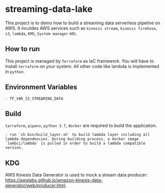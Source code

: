 # streaming-data-lake

This project is to demo how to build a streaming data serverless pipeline on AWS. It inculdes AWS services such as `kinesis stream`, `kinesis firehose`, `s3`, `lambda`, `KMS`, `System manager` etc.

## How to run

This project is managed by `Terraform` as IaC framework. You will have to install `terraform` on your system. All other code like lambda is implemented in `python`.

## Environment Variables

    - TF_VAR_S3_STREAMING_DATA

## Build

`tarraform`, `pipenv`, `python 3.7`, `docker` are required to build the application.

    - run `sh bin/build_layer.sh` to build lambda layer including all lambda dependencies. During building process, a docker image `lambci/lambda` is pulled in order to build a lambda compatible version.

## KDG

AWS Kinesis Data Generator is used to mock a stream data producer: https://awslabs.github.io/amazon-kinesis-data-generator/web/producer.html.

